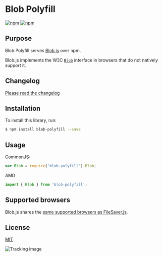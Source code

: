 # Blob Polyfill

[![npm](https://img.shields.io/npm/v/blob-polyfill.svg)](https://www.npmjs.com/package/blob-polyfill)
[![npm](https://img.shields.io/npm/dm/blob-polyfill.svg)](https://www.npmjs.com/package/blob-polyfill)

## Purpose

Blob Polyfill serves [Blob.js][0] over npm.
 
Blob.js implements the W3C [`Blob`][1] interface in browsers that do not natively support it. 

## Changelog

[Please read the changelog](CHANGELOG.md)

## Installation

To install this library, run:

```bash
$ npm install blob-polyfill --save
```

## Usage

CommonJS:
```js
var Blob = require('blob-polyfill').Blob;
```

AMD
```js
import { Blob } from 'blob-polyfill';
```

## Supported browsers

Blob.js shares the [same supported browsers as FileSaver.js][2].

## License

[MIT](LICENSE.md)

![Tracking image](https://in.getclicky.com/212712ns.gif)

  [0]: https://github.com/eligrey/Blob.js
  [1]: https://developer.mozilla.org/en-US/docs/Web/API/Blob
  [2]: https://github.com/eligrey/FileSaver.js#supported-browsers
